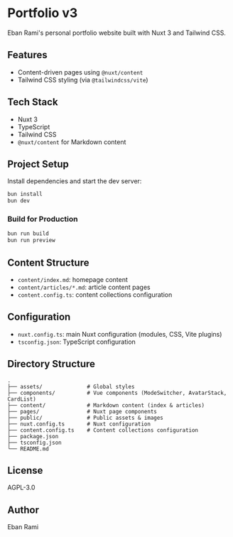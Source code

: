 # Portfolio v3

Eban Rami's personal portfolio website built with Nuxt 3 and Tailwind CSS.

## Features

- Content-driven pages using `@nuxt/content`
- Tailwind CSS styling (via `@tailwindcss/vite`)

## Tech Stack

- Nuxt 3
- TypeScript
- Tailwind CSS
- `@nuxt/content` for Markdown content

## Project Setup

Install dependencies and start the dev server:

```bash
bun install
bun dev
```

### Build for Production

```bash
bun run build
bun run preview
```

## Content Structure

- `content/index.md`: homepage content
- `content/articles/*.md`: article content pages
- `content.config.ts`: content collections configuration

## Configuration

- `nuxt.config.ts`: main Nuxt configuration (modules, CSS, Vite plugins)
- `tsconfig.json`: TypeScript configuration

## Directory Structure

```
.
├── assets/              # Global styles
├── components/          # Vue components (ModeSwitcher, AvatarStack, CardList)
├── content/             # Markdown content (index & articles)
├── pages/               # Nuxt page components
├── public/              # Public assets & images
├── nuxt.config.ts       # Nuxt configuration
├── content.config.ts    # Content collections configuration
├── package.json
├── tsconfig.json
└── README.md
```

## License

AGPL-3.0

## Author

Eban Rami
